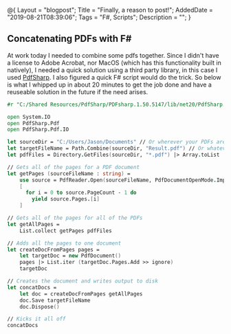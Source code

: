 @{
    Layout = "blogpost";
    Title = "Finally, a reason to post!";
    AddedDate = "2019-08-21T08:39:06";
    Tags = "F#, Scripts";
    Description = "";
}

## Concatenating PDFs with F#

At work today I needed to combine some pdfs together. Since I didn't have a license to Adobe Acrobat, nor MacOS (which has this functionality built in natively), I needed a quick solution using a third party library, in this case I used [PdfSharp](http://www.pdfsharp.net/). I also figured a quick F# script would do the trick. So below is what I whipped up in about 20 minutes to get the job done and have a reuseable solution in the future if the need arises.

```fsharp
#r "C:/Shared Resources/PdfSharp/PDFsharp.1.50.5147/lib/net20/PdfSharp.dll"

open System.IO
open PdfSharp.Pdf
open PdfSharp.Pdf.IO

let sourceDir = "C:/Users/Jason/Documents" // Or wherever your PDFs are
let targetFileName = Path.Combine(sourceDir, "Result.pdf") // Or whatever you want your output called
let pdfFiles = Directory.GetFiles(sourceDir, "*.pdf") |> Array.toList

// Gets all of the pages for a PDF document
let getPages (sourceFileName : string) =
    use source = PdfReader.Open(sourceFileName, PdfDocumentOpenMode.Import)
    [
      for i = 0 to source.PageCount - 1 do
        yield source.Pages.[i]
    ]

// Gets all of the pages for all of the PDFs
let getAllPages =
    List.collect getPages pdfFiles

// Adds all the pages to one document
let createDocFromPages pages =
    let targetDoc = new PdfDocument()  
    pages |> List.iter (targetDoc.Pages.Add >> ignore)
    targetDoc

// Creates the document and writes output to disk
let concatDocs =  
    let doc = createDocFromPages getAllPages
    doc.Save targetFileName
    doc.Dispose()

// Kicks it all off
concatDocs
```
